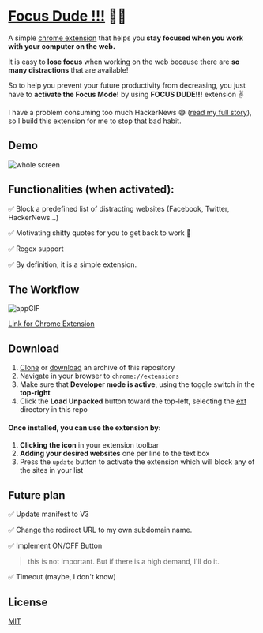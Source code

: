 
# [Focus Dude !!!](https://asyrafff.com/focus-dude/) 🧘‍♀️

A simple [chrome extension](https://chrome.google.com/webstore/detail/focus-dude/nkifhlkldbghhbcjdgbafeknipcmhncc?hl=en&authuser=0) that helps you **stay focused when you work with your computer on the web.**

It is easy to **lose focus** when working on the web because there are **so many distractions** that are available!

So to help you prevent your future productivity from decreasing, you just have to **activate the Focus Mode!** by using **FOCUS DUDE!!!** extension ✌️

I have a problem consuming too much HackerNews 😅 ([read my full story](https://asyrafff.com/focus-dude/)), so I build this extension for me to stop that bad habit.

## Demo

![whole screen](https://cdn.hashnode.com/res/hashnode/image/upload/v1625452613119/MZ1M263LI.png)

## Functionalities (when activated):
✅ Block a predefined list of distracting websites (Facebook, Twitter, HackerNews...)

✅ Motivating shitty quotes for you to get back to work 💪

✅ Regex support

✅ By definition, it is a simple extension.

## The Workflow

![appGIF](https://cdn.hashnode.com/res/hashnode/image/upload/v1625452509448/iO_nZ-yFs.gif)

[Link for Chrome Extension](https://chrome.google.com/webstore/detail/focus-dude/nkifhlkldbghhbcjdgbafeknipcmhncc?hl=en&authuser=0)

## Download

1. [Clone](https://github.com/asyraffff/focusdude.git) or [download](https://github.com/asyraffff/focusdude/archive/refs/heads/master.zip) an archive of this repository
2. Navigate in your browser to `chrome://extensions`
3. Make sure that **Developer mode is active**, using the toggle switch in the **top-right**
4. Click the **Load Unpacked** button toward the top-left, selecting the [ext](https://github.com/asyraffff/focusdude/tree/master/ext) directory in this repo

#### Once installed, you can use the extension by:

1. **Clicking the icon** in your extension toolbar
2. **Adding your desired websites** one per line to the text box
3. Press the `update` button to activate the extension which will block any of the sites in your list


## Future plan

✅ Update manifest to V3

✅ Change the redirect URL to my own subdomain name.

✅ Implement ON/OFF Button
> this is not important. But if there is a high demand, I'll do it.

✅ Timeout (maybe, I don't know)


## License

[MIT](https://choosealicense.com/licenses/mit/)
